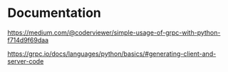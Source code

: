 # Documentation

https://medium.com/@coderviewer/simple-usage-of-grpc-with-python-f714d9f69daa

https://grpc.io/docs/languages/python/basics/#generating-client-and-server-code